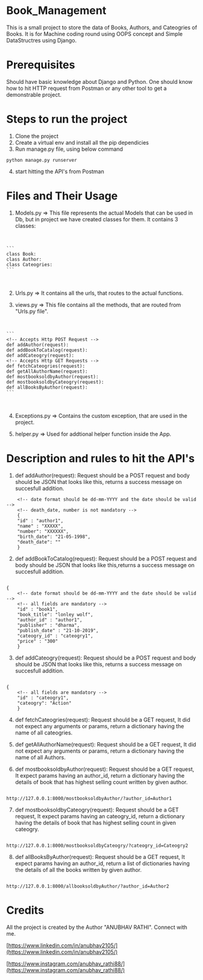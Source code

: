 # Book_Management
This is a small project to store the data of Books, Authors, and Cateogries of Books.
It is for Machine coding round using OOPS concept and Simple DataStructres using Django.

# Prerequisites
Should have basic knowledge about Django and Python. One should know how to hit HTTP request from Postman or any other tool to get a demonstrable project.

# Steps to run the project
1. Clone the project
2. Create a virtual env and install all the pip dependicies
3. Run manage.py file, using below command

```
python manage.py runserver 
```
4. start hitting the API's from Postman

# Files and Their Usage
1. Models.py => This file represents the actual Models that can be used in Db, but in project we have created classes for them.
It contains 3 classes:

<br>

    ```
    class Book:
    class Author:
    class Cateogries:
    ```
</br>

2. Urls.py => It contains all the urls, that routes to the actual functions.


3. views.py => This file contains all the methods, that are routed from "Urls.py file".

<br>

    ```
    <!-- Accepts Http POST Request -->
    def addAuthor(request):
    def addBookToCatalog(request):
    def addCateogry(request):
    <!-- Accepts Http GET Requests -->
    def fetchCateogries(request):
    def getAllAuthorName(request):
    def mostbooksoldbyAuthor(request):
    def mostbooksoldbyCateogry(request):
    def allBooksByAuthor(request):
    ```
</br>

4. Exceptions.py => Contains the custom exception, that are used in the project.

5. helper.py => Used for addtional helper function inside the App.

# Description and rules to hit the API's 

1. def addAuthor(request):
Request should be a POST request and body should be JSON that looks like this, returns a success message on succesfull addition.
```
    <!-- date format should be dd-mm-YYYY and the date should be valid -->
    <!-- death_date, number is not mandatory -->
    {
    "id" : "author1",
    "name" : "XXXXX",
    "number": "XXXXXX",
    "birth_date": "21-05-1998",
    "death_date": ""
    }
```
2. def addBookToCatalog(request):
Request should be a POST request and body should be JSON that looks like this,returns a success message on succesfull addition.

```

{
    <!-- date format should be dd-mm-YYYY and the date should be valid -->
    <!-- all fields are mandatory -->
    "id" : "book1",
    "book_title": "lonley wolf",
    "author_id" : "author1",
    "publisher" : "dharma",
    "publish_date" : "21-10-2019",
    "cateogry_id" : "cateogry1",
    "price" : "300"
    }
```
3. def addCateogry(request):
Request should be a POST request and body should be JSON that looks like this, returns a success message on succesfull addition.

```

{
    <!-- all fields are mandatory -->
    "id" : "cateogry1",
    "cateogry": "Action"
    }
```

4. def fetchCateogries(request):
Request should be a GET request, It did not expect any arguments or params, return a dictionary having the name of all cateogries.

5. def getAllAuthorName(request):
Request should be a GET request, It did not expect any arguments or params, return a dictionary having the name of all Authors.

6. def mostbooksoldbyAuthor(request):
Request should be a GET request, It expect params having an author_id, return a dictionary having the details of book that has highest selling count written by given author.

```

http://127.0.0.1:8000/mostbooksoldbyAuthor/?author_id=Author1
```
7. def mostbooksoldbyCateogry(request):
Request should be a GET request, It expect params having an cateogry_id, return a dictionary having the details of book that has highest selling count in given cateogry.

```

http://127.0.0.1:8000/mostbooksoldbyCateogry/?cateogry_id=Cateogry2
```

8. def allBooksByAuthor(request):
Request should be a GET request, It expect params having an author_id, return a list of dictionaries having the details of all the books written by given author.

```

http://127.0.0.1:8000/allbooksoldbyAuthor/?author_id=Author2
```

# Credits

All the project is created by the Author "ANUBHAV RATHI". Connect with me.

[https://www.linkedin.com/in/anubhav2105/](https://www.linkedin.com/in/anubhav2105/)

[https://www.instagram.com/anubhav_rathi88/](https://www.instagram.com/anubhav_rathi88/)
